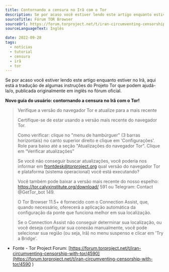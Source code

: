 ```yaml
---
title: Contornando a censura no Irã com o Tor
description: Se por acaso você estiver lendo este artigo enquanto estiver no Irã, aqui está a tradução de algumas instruções do Projeto Tor que podem ajudá-la/o, publicada originalmente em inglês no fórum oficial.
sourceTitle: Fórum TOR Browser
sourceUrl: https://forum.torproject.net/t/iran-circumventing-censorship-with-tor/4590
sourceLanguageText: Inglês

date: 2022-09-28
tags:
  - notícias
  - tutorial
  - censura
  - irã
  - tor
---
```


Se por acaso você estiver lendo este artigo enquanto estiver no Irã, aqui está a tradução de algumas instruções do Projeto Tor que podem ajudá-la/o, publicada originalmente em inglês no fórum oficial.

**Novo guia do usuário: contornando a censura no Irã com o Tor!**

> Verifique a versão do navegador Tor e atualize para a mais recente
>
> Certifique-se de estar usando a versão mais recente do navegador Tor.
>
> Como verificar: clique no "menu de hambúrguer" (3 barras horizontais) no canto superior direito e clique em ‘Configurações’. Role para baixo até a seção "Atualizações do navegador Tor". Clique em “Verificar atualizações”
>
> Se você não conseguir buscar atualizações, você poderia nos informar em frontdesk@torproject.org qual versão do navegador Tor e plataforma (sistema operacional) você está executando?
>
> Você também pode baixar a versão mais recente do nosso espelho: https://tor.calyxinstitute.org/download/ 591 ou Telegram: Contact @GetTor_bot 149.
>
> O Tor Browser 11.5+ é fornecido com o Connection Assist, que, quando necessário, oferecerá a aplicação automática da configuração da ponte que funciona melhor em sua localização.
>
> Se o Connection Assist não conseguir determinar sua localização, ou você deseja configurar sua conexão manualmente, você pode selecionar sua região (ou seja, Irã) no menu suspenso e clicar em 'Try a Bridge'.

* Fonte - Tor Project Forum: [https://forum.torproject.net/t/iran-circumventing-censorship-with-tor/4590](https://forum.torproject.net/t/iran-circumventing-censorship-with-tor/4590
)

